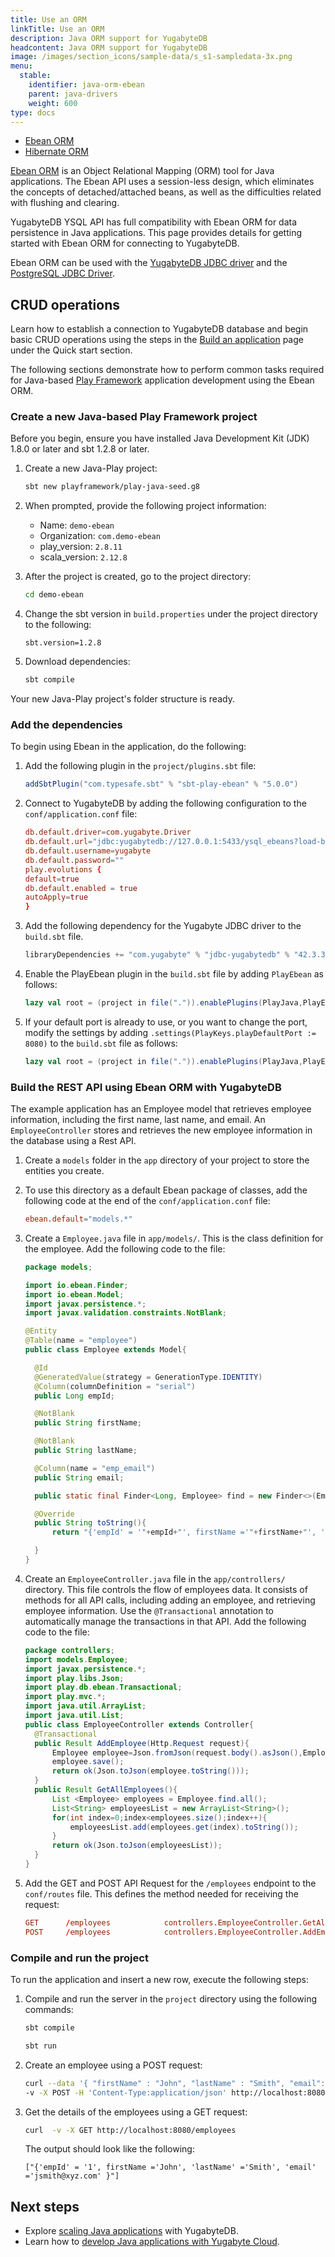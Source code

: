 ```yaml
---
title: Use an ORM
linkTitle: Use an ORM
description: Java ORM support for YugabyteDB
headcontent: Java ORM support for YugabyteDB
image: /images/section_icons/sample-data/s_s1-sampledata-3x.png
menu:
  stable:
    identifier: java-orm-ebean
    parent: java-drivers
    weight: 600
type: docs
---
```


<ul class="nav nav-tabs-alt nav-tabs-yb">

  <li >
    <a href="/preview/drivers-orms/java/ebean/" class="nav-link active">
      <i class="icon-java-bold" aria-hidden="true"></i>
      Ebean ORM
    </a>
  </li>

  <li >
    <a href="/preview/drivers-orms/java/hibernate" class="nav-link">
      <i class="icon-java-bold" aria-hidden="true"></i>
      Hibernate ORM
    </a>
  </li>

</ul>

[Ebean ORM](https://ebean.io/) is an Object Relational Mapping (ORM) tool for Java applications. The Ebean API uses a session-less design, which eliminates the concepts of detached/attached beans, as well as the difficulties related with flushing and clearing.

YugabyteDB YSQL API has full compatibility with Ebean ORM for data persistence in Java applications. This page provides details for getting started with Ebean ORM for connecting to YugabyteDB.

Ebean ORM can be used with the [YugabyteDB JDBC driver](../yugabyte-jdbc) and the [PostgreSQL JDBC Driver](../postgres-jdbc).

## CRUD operations

Learn how to establish a connection to YugabyteDB database and begin basic CRUD operations using the steps in the [Build an application](/preview/quick-start/build-apps/java/ysql-ebean/) page under the Quick start section.

The following sections demonstrate how to perform common tasks required for Java-based [Play Framework](https://www.playframework.com/documentation/2.8.x/api/java/index.html) application development using the Ebean ORM.

### Create a new Java-based Play Framework project

Before you begin, ensure you have installed Java Development Kit (JDK) 1.8.0 or later and sbt 1.2.8 or later.

1. Create a new Java-Play project:

    ```sh
    sbt new playframework/play-java-seed.g8
    ```

1. When prompted, provide the following project information:

    - Name: `demo-ebean`
    - Organization: `com.demo-ebean`
    - play_version: `2.8.11`
    - scala_version: `2.12.8`

1. After the project is created, go to the project directory:

    ```sh
    cd demo-ebean
    ```

1. Change the sbt version in `build.properties` under the project directory to the following:

    ```code
    sbt.version=1.2.8
    ```

1. Download dependencies:

    ```sh
    sbt compile
    ```

Your new Java-Play project's folder structure is ready.

### Add the dependencies

To begin using Ebean in the application, do the following:

1. Add the following plugin in the `project/plugins.sbt` file:

    ```sbt
    addSbtPlugin("com.typesafe.sbt" % "sbt-play-ebean" % "5.0.0")
    ```

1. Connect to YugabyteDB by adding the following configuration to the `conf/application.conf` file:

    ```conf
    db.default.driver=com.yugabyte.Driver
    db.default.url="jdbc:yugabytedb://127.0.0.1:5433/ysql_ebeans?load-balance=true"
    db.default.username=yugabyte
    db.default.password=""
    play.evolutions {
    default=true
    db.default.enabled = true
    autoApply=true
    }
    ```

1. Add the following dependency for the Yugabyte JDBC driver to the `build.sbt` file.

    ```sbt
    libraryDependencies += "com.yugabyte" % "jdbc-yugabytedb" % "42.3.3"
    ```

1. Enable the PlayEbean plugin in the `build.sbt` file by adding `PlayEbean` as follows:

    ```sbt
    lazy val root = (project in file(".")).enablePlugins(PlayJava,PlayEbean)
    ```

1. If your default port is already to use, or you want to change the port, modify the settings by adding `.settings(PlayKeys.playDefaultPort := 8080)` to the `build.sbt` file as follows:

    ```sbt
    lazy val root = (project in file(".")).enablePlugins(PlayJava,PlayEbean).settings(PlayKeys.playDefaultPort := 8080)
    ```

### Build the REST API using Ebean ORM with YugabyteDB

The example application has an Employee model that retrieves employee information, including the first name, last name, and email. An `EmployeeController` stores and retrieves the new employee information in the database using a Rest API.

1. Create a `models` folder in the `app` directory of your project to store the entities you create.

1. To use this directory as a default Ebean package of classes, add the following code at the end of the `conf/application.conf` file:

    ```conf
    ebean.default="models.*"
    ```

1. Create a `Employee.java` file in `app/models/`. This is the class definition for the employee. Add the following code to the file:

    ```java
    package models;

    import io.ebean.Finder;
    import io.ebean.Model;
    import javax.persistence.*;
    import javax.validation.constraints.NotBlank;

    @Entity
    @Table(name = "employee")
    public class Employee extends Model{

      @Id
      @GeneratedValue(strategy = GenerationType.IDENTITY)
      @Column(columnDefinition = "serial")
      public Long empId;

      @NotBlank
      public String firstName;

      @NotBlank
      public String lastName;

      @Column(name = "emp_email")
      public String email;

      public static final Finder<Long, Employee> find = new Finder<>(Employee.class);

      @Override
      public String toString(){
          return "{'empId' = '"+empId+"', firstName ='"+firstName+"', 'lastName'      ='"+lastName+"', 'email' ='"+email+"' }";

      }
    }
    ```

1. Create an `EmployeeController.java` file in the `app/controllers/` directory. This file controls the flow of employees data. It consists of methods for all API calls, including adding an employee, and retrieving employee information. Use the `@Transactional` annotation to automatically manage the transactions in that API. Add the following code to the file:

    ```java
    package controllers;
    import models.Employee;
    import javax.persistence.*;
    import play.libs.Json;
    import play.db.ebean.Transactional;
    import play.mvc.*;
    import java.util.ArrayList;
    import java.util.List;
    public class EmployeeController extends Controller{
      @Transactional
      public Result AddEmployee(Http.Request request){
          Employee employee=Json.fromJson(request.body().asJson(),Employee.class);
          employee.save();
          return ok(Json.toJson(employee.toString()));
      }
      public Result GetAllEmployees(){
          List <Employee> employees = Employee.find.all();
          List<String> employeesList = new ArrayList<String>();
          for(int index=0;index<employees.size();index++){
              employeesList.add(employees.get(index).toString());
          }
          return ok(Json.toJson(employeesList));
      }
    }
    ```

1. Add the GET and POST API Request for the `/employees` endpoint to the `conf/routes` file. This defines the method needed for receiving the request:

    ```conf
    GET      /employees            controllers.EmployeeController.GetAllEmployees
    POST     /employees            controllers.EmployeeController.AddEmployee(request: Request)
    ```

### Compile and run the project

To run the application and insert a new row, execute the following steps:

1. Compile and run the server in the `project` directory using the following commands:

   ```sh
   sbt compile
   ```

   ```sh
   sbt run
   ```

1. Create an employee using a POST request:

   ```sh
   curl --data '{ "firstName" : "John", "lastName" : "Smith", "email":"jsmith@xyz.com" }' \
   -v -X POST -H 'Content-Type:application/json' http://localhost:8080/employees
   ```

1. Get the details of the employees using a GET request:

   ```sh
   curl  -v -X GET http://localhost:8080/employees
   ```

    The output should look like the following:

    ```output
    ["{'empId' = '1', firstName ='John', 'lastName' ='Smith', 'email' ='jsmith@xyz.com' }"]
    ```

## Next steps

- Explore [scaling Java applications](../../../explore/linear-scalability) with YugabyteDB.
- Learn how to [develop Java applications with Yugabyte Cloud](../../../yugabyte-cloud/cloud-quickstart/cloud-build-apps/cloud-ysql-yb-jdbc/).
